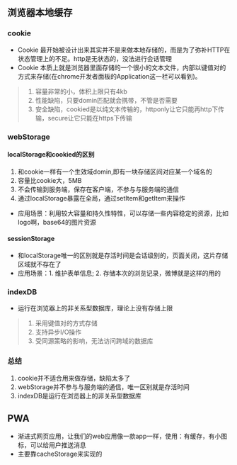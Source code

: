 ## 浏览器本地缓存
### cookie
- Cookie 最开始被设计出来其实并不是来做本地存储的，而是为了弥补HTTP在状态管理上的不足。http是无状态的，没法进行会话管理
- Cookie 本质上就是浏览器里面存储的一个很小的文本文件，内部以键值对的方式来存储(在chrome开发者面板的Application这一栏可以看到)。
> 1. 容量非常的小，体积上限只有4kb
> 2. 性能缺陷，只要domin匹配就会携带，不管是否需要
> 3. 安全缺陷，cookied是以纯文本传输的，httponly让它只能再http下传输，secure让它只能在https下传输
### webStorage
#### localStorage和cookied的区别
1. 和cookie一样有一个生效域domin,即有一块存储区间对应某一个域名的
2. 容量比cookie大，5MB
3. 不会传输到服务端，保存在客户端，不参与与服务端的通信
4. 通过localStorage暴露在全局，通过setItem和getItem来操作
- 应用场景：利用较大容量和持久性特性，可以存储一些内容稳定的资源，比如logo啊，base64的图片资源
#### sessionStorage
- 和localStorage唯一的区别就是存活时间是会话级别的，页面关闭，这片存储区域就不存在了
- 应用场景：1. 维护表单信息; 2. 存储本次的浏览记录，微博就是这样的用的
### indexDB
- 运行在浏览器上的非关系型数据库，理论上没有存储上限
> 1. 采用键值对的方式存储
> 2. 支持异步I/O操作
> 3. 受同源策略的影响，无法访问跨域的数据库
### 总结
1. cookie并不适合用来做存储，缺陷太多了
2. webStorage并不参与与服务端的通信，唯一区别就是存活时间
3. indexDB是运行在浏览器上的非关系型数据库
## PWA
- 渐进式网页应用，让我们的web应用像一款app一样，使用：有缓存，有小图标，可以给用户推送消息
- 主要靠cacheStorage来实现的